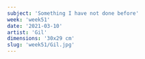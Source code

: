 ```yaml
---
subject: 'Something I have not done before'
week: 'week51'
date: '2021-03-10'
artist: 'Gil'
dimensions: '30x29 cm'
slug: 'week51/Gil.jpg'
---
```

